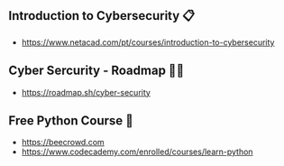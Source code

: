 ## Introduction to Cybersecurity 📋
- https://www.netacad.com/pt/courses/introduction-to-cybersecurity

## Cyber Sercurity -  Roadmap 👨‍💻
- https://roadmap.sh/cyber-security

## Free Python Course 🚀

- https://beecrowd.com
- https://www.codecademy.com/enrolled/courses/learn-python
  

